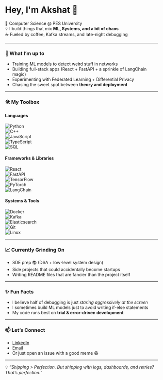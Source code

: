 # Hey, I'm Akshat 👋  

🚀 Computer Science @ PES University  
💡 I build things that mix **ML, Systems, and a bit of chaos**  
☕ Fueled by coffee, Kafka streams, and late-night debugging  

---

### 🌱 What I’m up to
- Training ML models to detect weird stuff in networks  
- Building full-stack apps (React + FastAPI + a sprinkle of LangChain magic)  
- Experimenting with Federated Learning + Differential Privacy  
- Chasing the sweet spot between **theory and deployment**  

---

### 🛠️ My Toolbox  

#### Languages  
![Python](https://img.shields.io/badge/Python-3776AB?style=for-the-badge&logo=python&logoColor=white)  
![C++](https://img.shields.io/badge/C++-00599C?style=for-the-badge&logo=cplusplus&logoColor=white)  
![JavaScript](https://img.shields.io/badge/JavaScript-F7DF1E?style=for-the-badge&logo=javascript&logoColor=black)  
![TypeScript](https://img.shields.io/badge/TypeScript-3178C6?style=for-the-badge&logo=typescript&logoColor=white)  
![SQL](https://img.shields.io/badge/SQL-025E8C?style=for-the-badge&logo=postgresql&logoColor=white)  

#### Frameworks & Libraries  
![React](https://img.shields.io/badge/React-20232A?style=for-the-badge&logo=react&logoColor=61DAFB)  
![FastAPI](https://img.shields.io/badge/FastAPI-009688?style=for-the-badge&logo=fastapi&logoColor=white)  
![TensorFlow](https://img.shields.io/badge/TensorFlow-FF6F00?style=for-the-badge&logo=tensorflow&logoColor=white)  
![PyTorch](https://img.shields.io/badge/PyTorch-EE4C2C?style=for-the-badge&logo=pytorch&logoColor=white)  
![LangChain](https://img.shields.io/badge/LangChain-1C3C3C?style=for-the-badge&logo=chainlink&logoColor=white)  

#### Systems & Tools  
![Docker](https://img.shields.io/badge/Docker-2496ED?style=for-the-badge&logo=docker&logoColor=white)  
![Kafka](https://img.shields.io/badge/Apache%20Kafka-231F20?style=for-the-badge&logo=apachekafka&logoColor=white)  
![Elasticsearch](https://img.shields.io/badge/Elasticsearch-005571?style=for-the-badge&logo=elasticsearch&logoColor=white)  
![Git](https://img.shields.io/badge/Git-F05032?style=for-the-badge&logo=git&logoColor=white)  
![Linux](https://img.shields.io/badge/Linux-FCC624?style=for-the-badge&logo=linux&logoColor=black)  

---

### 📈 Currently Grinding On
- SDE prep 📚 (DSA + low-level system design)  
- Side projects that could accidentally become startups  
- Writing README files that are fancier than the project itself  

---

### ✨ Fun Facts
- I believe half of debugging is just *staring aggressively at the screen*  
- I sometimes build ML models just to avoid writing if-else statements  
- My code runs best on **trial & error-driven development**  

---

### 📫 Let’s Connect
- [LinkedIn](#)  
- [Email](#)  
- Or just open an issue with a good meme 😆  

---

💡 _“Shipping > Perfection. But shipping with logs, dashboards, and retries? That’s perfection.”_  
